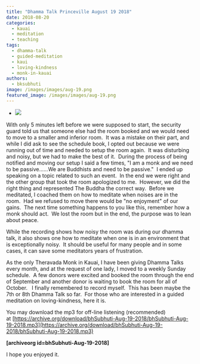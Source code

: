 ```yaml
---
title: "Dhamma Talk Princeville August 19 2018"
date: 2018-08-20
categories: 
  - kauai
  - meditation
  - teaching
tags: 
  - dhamma-talk
  - guided-meditation
  - kaui
  - loving-kindness
  - monk-in-kauai
authors: 
  - bksubhuti
image: /images/images/aug-19.png
featured_image: /images/images/aug-19.png
---
```


- [![](/images/aug-19.png)](https://americanmonk.org/wp-content/uploads/2018/08/aug-19.png)

With only 5 minutes left before we were supposed to start, the security guard told us that someone else had the room booked and we would need to move to a smaller amd inferior room.  It was a mistake on their part, and while I did ask to see the schedule book, I opted out because we were running out of time and needed to setup the room again.  It was disturbing and noisy, but we had to make the best of it.  During the process of being notified and moving our setup I said a few times, "I am a monk and we need to be passive......We are Buddhists and need to be passive."  I ended up speaking on a topic related to such an event.  In the end we were right and the other group that took the room apologized to me.  However, we did the right thing and represented The Buddha the correct way.  Before we meditated, I coached them on how to meditate when noises are in the room.  Had we refused to move there would be "no enjoyment" of our gains.  The next time something happens to you like this, remember how a monk should act.  We lost the room but in the end, the purpose was to lean about peace.

While the recording shows how noisy the room was during our dhamma talk, it also shows one how to meditate when one is in an environment that is exceptionally noisy.  It should be useful for many people and in some cases, it can save some meditators years of frustration.

As the only Theravada Monk in Kauai, I have been giving Dhamma Talks every month, and at the request of one lady, I moved to a weekly Sunday schedule.  A few donors were excited and booked the room through the end of September and another donor is waiting to book the room for all of October.   I finally remembered to record myself.  This has been maybe the 7th or 8th Dhamma Talk so far.  For those who are interested in a guided meditation on loving-kindness, here it is.

You may download the mp3 for off-line listening (recommended) at [https://archive.org/download/bhSubhuti-Aug-19-2018/bhSubhuti-Aug-19-2018.mp3](https://archive.org/download/bhSubhuti-Aug-19-2018/bhSubhuti-Aug-19-2018.mp3)

**\[archiveorg id=bhSubhuti-Aug-19-2018\]**

I hope you enjoyed it.